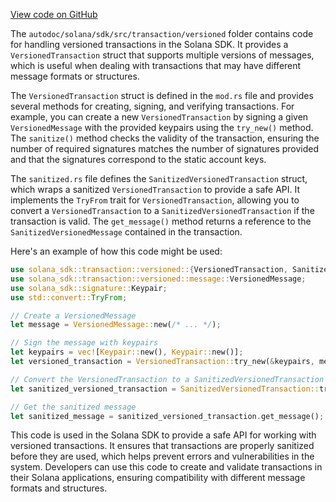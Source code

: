 [View code on GitHub](https://github.com/solana-labs/solana/tree/master/na/sdk/src/transaction/versioned)

The `autodoc/solana/sdk/src/transaction/versioned` folder contains code for handling versioned transactions in the Solana SDK. It provides a `VersionedTransaction` struct that supports multiple versions of messages, which is useful when dealing with transactions that may have different message formats or structures.

The `VersionedTransaction` struct is defined in the `mod.rs` file and provides several methods for creating, signing, and verifying transactions. For example, you can create a new `VersionedTransaction` by signing a given `VersionedMessage` with the provided keypairs using the `try_new()` method. The `sanitize()` method checks the validity of the transaction, ensuring the number of required signatures matches the number of signatures provided and that the signatures correspond to the static account keys.

The `sanitized.rs` file defines the `SanitizedVersionedTransaction` struct, which wraps a sanitized `VersionedTransaction` to provide a safe API. It implements the `TryFrom` trait for `VersionedTransaction`, allowing you to convert a `VersionedTransaction` to a `SanitizedVersionedTransaction` if the transaction is valid. The `get_message()` method returns a reference to the `SanitizedVersionedMessage` contained in the transaction.

Here's an example of how this code might be used:

```rust
use solana_sdk::transaction::versioned::{VersionedTransaction, SanitizedVersionedTransaction};
use solana_sdk::transaction::versioned::message::VersionedMessage;
use solana_sdk::signature::Keypair;
use std::convert::TryFrom;

// Create a VersionedMessage
let message = VersionedMessage::new(/* ... */);

// Sign the message with keypairs
let keypairs = vec![Keypair::new(), Keypair::new()];
let versioned_transaction = VersionedTransaction::try_new(&keypairs, message).unwrap();

// Convert the VersionedTransaction to a SanitizedVersionedTransaction
let sanitized_versioned_transaction = SanitizedVersionedTransaction::try_from(versioned_transaction).unwrap();

// Get the sanitized message
let sanitized_message = sanitized_versioned_transaction.get_message();
```

This code is used in the Solana SDK to provide a safe API for working with versioned transactions. It ensures that transactions are properly sanitized before they are used, which helps prevent errors and vulnerabilities in the system. Developers can use this code to create and validate transactions in their Solana applications, ensuring compatibility with different message formats and structures.
